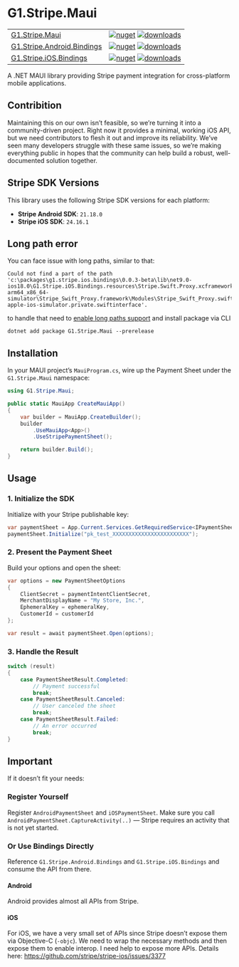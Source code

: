 # G1.Stripe.Maui
| | |
|---|---|
| [G1.Stripe.Maui](https://github.com/Generation-One/G1.Stripe.Maui/tree/master/src/G1.Stripe.Maui) | [![nuget](https://img.shields.io/nuget/v/G1.Stripe.Maui?style=flat-square)](https://www.nuget.org/packages/G1.Stripe.Maui) [![downloads](https://img.shields.io/nuget/dt/G1.Stripe.Maui?style=flat-square)](https://www.nuget.org/packages/G1.Stripe.Maui) |
| [G1.Stripe.Android.Bindings](https://github.com/Generation-One/G1.Stripe.Maui/tree/master/src/G1.Stripe.Android.Bindings) | [![nuget](https://img.shields.io/nuget/v/G1.Stripe.Android.Bindings?style=flat-square)](https://www.nuget.org/packages/G1.Stripe.Android.Bindings) [![downloads](https://img.shields.io/nuget/dt/G1.Stripe.Android.Bindings?style=flat-square)](https://www.nuget.org/packages/G1.Stripe.Android.Bindings) |
| [G1.Stripe.iOS.Bindings](https://github.com/Generation-One/G1.Stripe.Maui/tree/master/src/G1.Stripe.iOS.Bindings) | [![nuget](https://img.shields.io/nuget/v/G1.Stripe.iOS.Bindings?style=flat-square)](https://www.nuget.org/packages/G1.Stripe.iOS.Bindings) [![downloads](https://img.shields.io/nuget/dt/G1.Stripe.iOS.Bindings?style=flat-square)](https://www.nuget.org/packages/G1.Stripe.iOS.Bindings) |

A .NET MAUI library providing Stripe payment integration for cross-platform mobile applications.

## Contribition

Maintaining this on our own isn’t feasible, so we’re turning it into a community-driven project. Right now it provides a minimal, working iOS API, but we need contributors to flesh it out and improve its reliability. We’ve seen many developers struggle with these same issues, so we’re making everything public in hopes that the community can help build a robust, well-documented solution together.

## Stripe SDK Versions

This library uses the following Stripe SDK versions for each platform:

- **Stripe Android SDK**: `21.18.0`  
- **Stripe iOS SDK**: `24.16.1`

## Long path error
You can face issue with long paths, similar to that:
```
Could not find a part of the path 'c:\packages\g1.stripe.ios.bindings\0.0.3-beta\lib\net9.0-ios18.0\G1.Stripe.iOS.Bindings.resources\Stripe.Swift.Proxy.xcframework\ios-arm64_x86_64-simulator\Stripe_Swift_Proxy.framework\Modules\Stripe_Swift_Proxy.swiftmodule\arm64-apple-ios-simulator.private.swiftinterface'.
```

to handle that need to [enable long paths support](https://learn.microsoft.com/en-us/answers/questions/1805411/how-to-enable-long-file-path-names-in-windows-11) and install package via CLI
```
dotnet add package G1.Stripe.Maui --prerelease
```

## Installation

In your MAUI project’s `MauiProgram.cs`, wire up the Payment Sheet under the `G1.Stripe.Maui` namespace:

```csharp
using G1.Stripe.Maui;

public static MauiApp CreateMauiApp()
{
    var builder = MauiApp.CreateBuilder();
    builder
        .UseMauiApp<App>()
        .UseStripePaymentSheet();

    return builder.Build();
}
```

## Usage

### 1. Initialize the SDK

Initialize with your Stripe publishable key:

```csharp
var paymentSheet = App.Current.Services.GetRequiredService<IPaymentSheet>();
paymentSheet.Initialize("pk_test_XXXXXXXXXXXXXXXXXXXXXXXX");
```

### 2. Present the Payment Sheet

Build your options and open the sheet:

```csharp
var options = new PaymentSheetOptions
{
    ClientSecret = paymentIntentClientSecret,
    MerchantDisplayName = "My Store, Inc.",
    EphemeralKey = ephemeralKey,
    CustomerId = customerId
};

var result = await paymentSheet.Open(options);
```

### 3. Handle the Result

```csharp
switch (result)
{
    case PaymentSheetResult.Completed:
        // Payment successful
        break;
    case PaymentSheetResult.Canceled:
        // User canceled the sheet
        break;
    case PaymentSheetResult.Failed:
        // An error occurred
        break;
}
```

## Important

If it doesn’t fit your needs:

### Register Yourself

Register `AndroidPaymentSheet` and `iOSPaymentSheet`. Make sure you call  
`AndroidPaymentSheet.CaptureActivity(..)` — Stripe requires an activity that is not yet started.

### Or Use Bindings Directly

Reference `G1.Stripe.Android.Bindings` and `G1.Stripe.iOS.Bindings` and consume the API from there.

#### Android

Android provides almost all APIs from Stripe.

#### iOS

For iOS, we have a very small set of APIs since Stripe doesn’t expose them via Objective-C (`-objc`). We need to wrap the necessary methods and then expose them to enable interop. I need help to expose more APIs. Details here: https://github.com/stripe/stripe-ios/issues/3377
